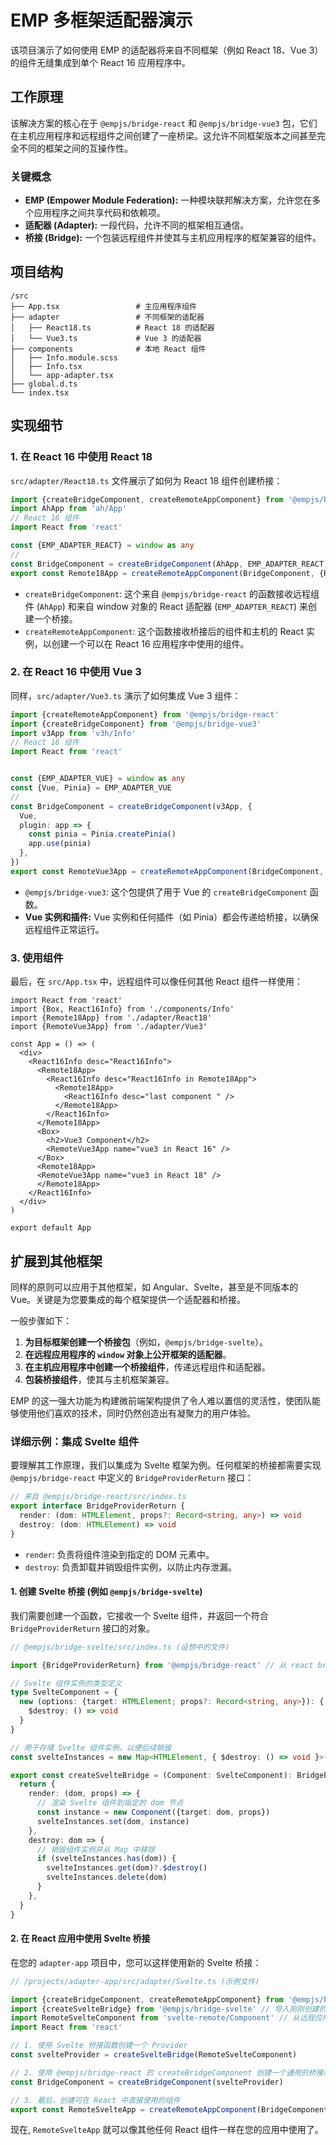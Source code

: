 # EMP 多框架适配器演示

该项目演示了如何使用 EMP 的适配器将来自不同框架（例如 React 18、Vue 3）的组件无缝集成到单个 React 16 应用程序中。

## 工作原理

该解决方案的核心在于 `@empjs/bridge-react` 和 `@empjs/bridge-vue3` 包，它们在主机应用程序和远程组件之间创建了一座桥梁。这允许不同框架版本之间甚至完全不同的框架之间的互操作性。

### 关键概念

*   **EMP (Empower Module Federation):** 一种模块联邦解决方案，允许您在多个应用程序之间共享代码和依赖项。
*   **适配器 (Adapter):** 一段代码，允许不同的框架相互通信。
*   **桥接 (Bridge):** 一个包装远程组件并使其与主机应用程序的框架兼容的组件。

## 项目结构

```
/src
├── App.tsx                 # 主应用程序组件
├── adapter                 # 不同框架的适配器
│   ├── React18.ts          # React 18 的适配器
│   └── Vue3.ts             # Vue 3 的适配器
├── components              # 本地 React 组件
│   ├── Info.module.scss
│   ├── Info.tsx
│   └── app-adapter.tsx
├── global.d.ts
└── index.tsx
```

## 实现细节

### 1. 在 React 16 中使用 React 18

`src/adapter/React18.ts` 文件展示了如何为 React 18 组件创建桥接：

```typescript
import {createBridgeComponent, createRemoteAppComponent} from '@empjs/bridge-react'
import AhApp from 'ah/App'
// React 16 组件
import React from 'react'

const {EMP_ADAPTER_REACT} = window as any
//
const BridgeComponent = createBridgeComponent(AhApp, EMP_ADAPTER_REACT)
export const Remote18App = createRemoteAppComponent(BridgeComponent, {React})
```

*   `createBridgeComponent`: 这个来自 `@empjs/bridge-react` 的函数接收远程组件 (`AhApp`) 和来自 window 对象的 React 适配器 (`EMP_ADAPTER_REACT`) 来创建一个桥接。
*   `createRemoteAppComponent`: 这个函数接收桥接后的组件和主机的 React 实例，以创建一个可以在 React 16 应用程序中使用的组件。

### 2. 在 React 16 中使用 Vue 3

同样，`src/adapter/Vue3.ts` 演示了如何集成 Vue 3 组件：

```typescript
import {createRemoteAppComponent} from '@empjs/bridge-react'
import {createBridgeComponent} from '@empjs/bridge-vue3'
import v3App from 'v3h/Info'
// React 16 组件
import React from 'react'


const {EMP_ADAPTER_VUE} = window as any
const {Vue, Pinia} = EMP_ADAPTER_VUE
//
const BridgeComponent = createBridgeComponent(v3App, {
  Vue,
  plugin: app => {
    const pinia = Pinia.createPinia()
    app.use(pinia)
  },
})
export const RemoteVue3App = createRemoteAppComponent(BridgeComponent, {React})
```

*   `@empjs/bridge-vue3`: 这个包提供了用于 Vue 的 `createBridgeComponent` 函数。
*   **Vue 实例和插件:** Vue 实例和任何插件（如 Pinia）都会传递给桥接，以确保远程组件正常运行。

### 3. 使用组件

最后，在 `src/App.tsx` 中，远程组件可以像任何其他 React 组件一样使用：

```tsx
import React from 'react'
import {Box, React16Info} from './components/Info'
import {Remote18App} from './adapter/React18'
import {RemoteVue3App} from './adapter/Vue3'

const App = () => (
  <div>
    <React16Info desc="React16Info">
      <Remote18App>
        <React16Info desc="React16Info in Remote18App">
          <Remote18App>
            <React16Info desc="last component " />
          </Remote18App>
        </React16Info>
      </Remote18App>
      <Box>
        <h2>Vue3 Component</h2>
        <RemoteVue3App name="vue3 in React 16" />
      </Box>
      <Remote18App>
      <RemoteVue3App name="vue3 in React 18" />
      </Remote18App>
    </React16Info>
  </div>
)

export default App
```

## 扩展到其他框架

同样的原则可以应用于其他框架，如 Angular、Svelte，甚至是不同版本的 Vue。关键是为您要集成的每个框架提供一个适配器和桥接。

一般步骤如下：

1.  **为目标框架创建一个桥接包**（例如，`@empjs/bridge-svelte`）。
2.  **在远程应用程序的 `window` 对象上公开框架的适配器**。
3.  **在主机应用程序中创建一个桥接组件**，传递远程组件和适配器。
4.  **包装桥接组件**，使其与主机框架兼容。

EMP 的这一强大功能为构建微前端架构提供了令人难以置信的灵活性，使团队能够使用他们喜欢的技术，同时仍然创造出有凝聚力的用户体验。

### 详细示例：集成 Svelte 组件

要理解其工作原理，我们以集成为 Svelte 框架为例。任何框架的桥接都需要实现 `@empjs/bridge-react` 中定义的 `BridgeProviderReturn` 接口：

```typescript
// 来自 @empjs/bridge-react/src/index.ts
export interface BridgeProviderReturn {
  render: (dom: HTMLElement, props?: Record<string, any>) => void
  destroy: (dom: HTMLElement) => void
}
```

- `render`: 负责将组件渲染到指定的 DOM 元素中。
- `destroy`: 负责卸载并销毁组件实例，以防止内存泄漏。

#### 1. 创建 Svelte 桥接 (例如 `@empjs/bridge-svelte`)

我们需要创建一个函数，它接收一个 Svelte 组件，并返回一个符合 `BridgeProviderReturn` 接口的对象。

```typescript
// @empjs/bridge-svelte/src/index.ts (设想中的文件)

import {BridgeProviderReturn} from '@empjs/bridge-react' // 从 react bridge 中获取接口

// Svelte 组件实例的类型定义
type SvelteComponent = {
  new (options: {target: HTMLElement; props?: Record<string, any>}): {
    $destroy: () => void
  }
}

// 用于存储 Svelte 组件实例，以便后续销毁
const svelteInstances = new Map<HTMLElement, { $destroy: () => void }>()

export const createSvelteBridge = (Component: SvelteComponent): BridgeProviderReturn => {
  return {
    render: (dom, props) => {
      // 渲染 Svelte 组件到指定的 dom 节点
      const instance = new Component({target: dom, props})
      svelteInstances.set(dom, instance)
    },
    destroy: dom => {
      // 销毁组件实例并从 Map 中移除
      if (svelteInstances.has(dom)) {
        svelteInstances.get(dom)?.$destroy()
        svelteInstances.delete(dom)
      }
    },
  }
}
```

#### 2. 在 React 应用中使用 Svelte 桥接

在您的 `adapter-app` 项目中，您可以这样使用新的 Svelte 桥接：

```typescript
// /projects/adapter-app/src/adapter/Svelte.ts (示例文件)

import {createBridgeComponent, createRemoteAppComponent} from '@empjs/bridge-react'
import {createSvelteBridge} from '@empjs/bridge-svelte' // 导入刚刚创建的 svelte 桥接
import RemoteSvelteComponent from 'svelte-remote/Component' // 从远程应用导入 Svelte 组件
import React from 'react'

// 1. 使用 Svelte 桥接函数创建一个 Provider
const svelteProvider = createSvelteBridge(RemoteSvelteComponent)

// 2. 使用 @empjs/bridge-react 的 createBridgeComponent 创建一个通用的桥接组件
const BridgeComponent = createBridgeComponent(svelteProvider)

// 3. 最后，创建可在 React 中直接使用的组件
export const RemoteSvelteApp = createRemoteAppComponent(BridgeComponent, {React})
```

现在, `RemoteSvelteApp` 就可以像其他任何 React 组件一样在您的应用中使用了。